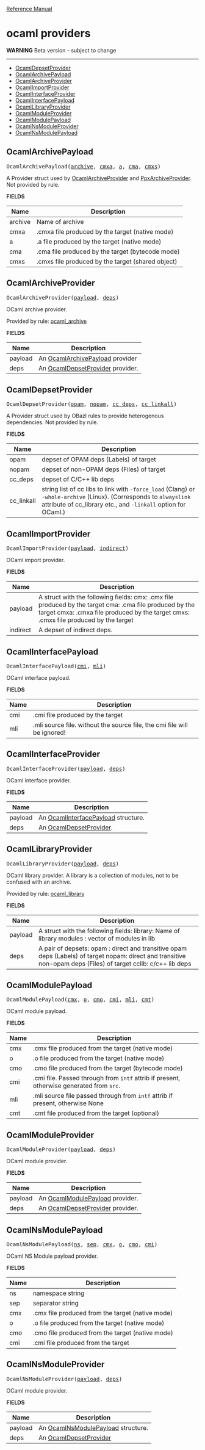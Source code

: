 [Reference Manual](index.md)

# ocaml providers
**WARNING** Beta version - subject to change

----

* [OcamlDepsetProvider](#ocamldepsetprovider)
* [OcamlArchivePayload](#ocamlarchivepayload)
* [OcamlArchiveProvider](#ocamlarchiveprovider)
* [OcamlImportProvider](#ocamlimportprovider)
* [OcamlInterfaceProvider](#ocamlinterfaceprovider)
* [OcamlInterfacePayload](#ocamlinterfacepayload)
* [OcamlLibraryProvider](#ocamllibraryprovider)
* [OcamlModuleProvider](#ocamlmoduleprovider)
* [OcamlModulePayload](#ocamlmodulepayload)
* [OcamlNsModuleProvider](#ocamlnsmoduleprovider)
* [OcamlNsModulePayload](#ocamlnsmodulepayload)

<a id="#OcamlArchivePayload"></a>

## OcamlArchivePayload

<pre>
OcamlArchivePayload(<a href="#OcamlArchivePayload-archive">archive</a>, <a href="#OcamlArchivePayload-cmxa">cmxa</a>, <a href="#OcamlArchivePayload-a">a</a>, <a href="#OcamlArchivePayload-cma">cma</a>, <a href="#OcamlArchivePayload-cmxs">cmxs</a>)
</pre>

A Provider struct used by [OcamlArchiveProvider](#ocamlarchiveprovider) and [PpxArchiveProvider](providers_ppx.md#ppxarchiveprovider). Not provided by rule.

**FIELDS**


| Name  | Description |
| ------------- | ------------- |
| <a id="OcamlArchivePayload-archive"></a>archive |  Name of archive    |
| <a id="OcamlArchivePayload-cmxa"></a>cmxa |  .cmxa file produced by the target (native mode)    |
| <a id="OcamlArchivePayload-a"></a>a |  .a file produced by the target (native mode)    |
| <a id="OcamlArchivePayload-cma"></a>cma |  .cma file produced by the target (bytecode mode)    |
| <a id="OcamlArchivePayload-cmxs"></a>cmxs |  .cmxs file produced by the target  (shared object)    |


<a id="#OcamlArchiveProvider"></a>

## OcamlArchiveProvider

<pre>
OcamlArchiveProvider(<a href="#OcamlArchiveProvider-payload">payload</a>, <a href="#OcamlArchiveProvider-deps">deps</a>)
</pre>

OCaml archive provider.

Provided by rule: [ocaml_archive](rules_ocaml.md#ocaml_archive)
    

**FIELDS**


| Name  | Description |
| ------------- | ------------- |
| <a id="OcamlArchiveProvider-payload"></a>payload |  An [OcamlArchivePayload](#ocamlarchivepayload) provider    |
| <a id="OcamlArchiveProvider-deps"></a>deps |  An [OcamlDepsetProvider](#ocamldepsetprovider) provider.    |


<a id="#OcamlDepsetProvider"></a>

## OcamlDepsetProvider

<pre>
OcamlDepsetProvider(<a href="#OcamlDepsetProvider-opam">opam</a>, <a href="#OcamlDepsetProvider-nopam">nopam</a>, <a href="#OcamlDepsetProvider-cc_deps">cc_deps</a>, <a href="#OcamlDepsetProvider-cc_linkall">cc_linkall</a>)
</pre>

A Provider struct used by OBazl rules to provide heterogenous dependencies. Not provided by rule.

**FIELDS**


| Name  | Description |
| ------------- | ------------- |
| <a id="OcamlDepsetProvider-opam"></a>opam |  depset of OPAM deps (Labels) of target    |
| <a id="OcamlDepsetProvider-nopam"></a>nopam |  depset of non-OPAM deps (Files) of target    |
| <a id="OcamlDepsetProvider-cc_deps"></a>cc_deps |  depset of C/C++ lib deps    |
| <a id="OcamlDepsetProvider-cc_linkall"></a>cc_linkall |  string list of cc libs to link with <code>-force_load</code> (Clang) or <code>-whole-archive</code> (Linux). (Corresponds to <code>alwayslink</code> attribute of cc_library etc., and <code>-linkall</code> option for OCaml.)    |


<a id="#OcamlImportProvider"></a>

## OcamlImportProvider

<pre>
OcamlImportProvider(<a href="#OcamlImportProvider-payload">payload</a>, <a href="#OcamlImportProvider-indirect">indirect</a>)
</pre>

OCaml import provider.

**FIELDS**


| Name  | Description |
| ------------- | ------------- |
| <a id="OcamlImportProvider-payload"></a>payload |  A struct with the following fields:             cmx: .cmx file produced by the target             cma: .cma file produced by the target             cmxa: .cmxa file produced by the target             cmxs: .cmxs file produced by the target    |
| <a id="OcamlImportProvider-indirect"></a>indirect |  A depset of indirect deps.    |


<a id="#OcamlInterfacePayload"></a>

## OcamlInterfacePayload

<pre>
OcamlInterfacePayload(<a href="#OcamlInterfacePayload-cmi">cmi</a>, <a href="#OcamlInterfacePayload-mli">mli</a>)
</pre>

OCaml interface payload.

**FIELDS**


| Name  | Description |
| ------------- | ------------- |
| <a id="OcamlInterfacePayload-cmi"></a>cmi |  .cmi file produced by the target    |
| <a id="OcamlInterfacePayload-mli"></a>mli |  .mli source file. without the source file, the cmi file will be ignored!    |


<a id="#OcamlInterfaceProvider"></a>

## OcamlInterfaceProvider

<pre>
OcamlInterfaceProvider(<a href="#OcamlInterfaceProvider-payload">payload</a>, <a href="#OcamlInterfaceProvider-deps">deps</a>)
</pre>

OCaml interface provider.

**FIELDS**


| Name  | Description |
| ------------- | ------------- |
| <a id="OcamlInterfaceProvider-payload"></a>payload |  An [OcamlInterfacePayload](#ocamlinterfacepayload) structure.    |
| <a id="OcamlInterfaceProvider-deps"></a>deps |  An [OcamlDepsetProvider](#ocamldepsetprovider).    |


<a id="#OcamlLibraryProvider"></a>

## OcamlLibraryProvider

<pre>
OcamlLibraryProvider(<a href="#OcamlLibraryProvider-payload">payload</a>, <a href="#OcamlLibraryProvider-deps">deps</a>)
</pre>

OCaml library provider. A library is a collection of modules, not to be confused with an archive.

Provided by rule: [ocaml_library](rules_ocaml.md#ocaml_library)
    

**FIELDS**


| Name  | Description |
| ------------- | ------------- |
| <a id="OcamlLibraryProvider-payload"></a>payload |  A struct with the following fields:             library: Name of library             modules : vector of modules in lib    |
| <a id="OcamlLibraryProvider-deps"></a>deps |  A pair of depsets:             opam : direct and transitive opam deps (Labels) of target             nopam: direct and transitive non-opam deps (Files) of target             cclib: c/c++ lib deps    |


<a id="#OcamlModulePayload"></a>

## OcamlModulePayload

<pre>
OcamlModulePayload(<a href="#OcamlModulePayload-cmx">cmx</a>, <a href="#OcamlModulePayload-o">o</a>, <a href="#OcamlModulePayload-cmo">cmo</a>, <a href="#OcamlModulePayload-cmi">cmi</a>, <a href="#OcamlModulePayload-mli">mli</a>, <a href="#OcamlModulePayload-cmt">cmt</a>)
</pre>

OCaml module payload.

**FIELDS**


| Name  | Description |
| ------------- | ------------- |
| <a id="OcamlModulePayload-cmx"></a>cmx |  .cmx file produced from the target (native mode)    |
| <a id="OcamlModulePayload-o"></a>o |  .o file produced from the target (native mode)    |
| <a id="OcamlModulePayload-cmo"></a>cmo |  .cmo file produced from the target (bytecode mode)    |
| <a id="OcamlModulePayload-cmi"></a>cmi |  .cmi file. Passed through from <code>intf</code> attrib if present, otherwise generated from <code>src</code>.    |
| <a id="OcamlModulePayload-mli"></a>mli |  .mli source file passed through from <code>intf</code> attrib if present, otherwise None    |
| <a id="OcamlModulePayload-cmt"></a>cmt |  .cmt file produced from the target (optional)    |


<a id="#OcamlModuleProvider"></a>

## OcamlModuleProvider

<pre>
OcamlModuleProvider(<a href="#OcamlModuleProvider-payload">payload</a>, <a href="#OcamlModuleProvider-deps">deps</a>)
</pre>

OCaml module provider.

**FIELDS**


| Name  | Description |
| ------------- | ------------- |
| <a id="OcamlModuleProvider-payload"></a>payload |  An [OcamlModulePayload](#ocamlmodulepayload) provider.    |
| <a id="OcamlModuleProvider-deps"></a>deps |  An [OcamlDepsetProvider](#ocamldepsetprovider) provider.    |


<a id="#OcamlNsModulePayload"></a>

## OcamlNsModulePayload

<pre>
OcamlNsModulePayload(<a href="#OcamlNsModulePayload-ns">ns</a>, <a href="#OcamlNsModulePayload-sep">sep</a>, <a href="#OcamlNsModulePayload-cmx">cmx</a>, <a href="#OcamlNsModulePayload-o">o</a>, <a href="#OcamlNsModulePayload-cmo">cmo</a>, <a href="#OcamlNsModulePayload-cmi">cmi</a>)
</pre>

OCaml NS Module payload provider.

**FIELDS**


| Name  | Description |
| ------------- | ------------- |
| <a id="OcamlNsModulePayload-ns"></a>ns |  namespace string    |
| <a id="OcamlNsModulePayload-sep"></a>sep |  separator string    |
| <a id="OcamlNsModulePayload-cmx"></a>cmx |  .cmx file produced from the target (native mode)    |
| <a id="OcamlNsModulePayload-o"></a>o |  .o file produced from the target (native mode)    |
| <a id="OcamlNsModulePayload-cmo"></a>cmo |  .cmo file produced from the target (native mode)    |
| <a id="OcamlNsModulePayload-cmi"></a>cmi |  .cmi file produced from the target    |


<a id="#OcamlNsModuleProvider"></a>

## OcamlNsModuleProvider

<pre>
OcamlNsModuleProvider(<a href="#OcamlNsModuleProvider-payload">payload</a>, <a href="#OcamlNsModuleProvider-deps">deps</a>)
</pre>

OCaml module provider.

**FIELDS**


| Name  | Description |
| ------------- | ------------- |
| <a id="OcamlNsModuleProvider-payload"></a>payload |  An [OcamlNsModulePayload](#ocamlnsmodulepayload) structure.    |
| <a id="OcamlNsModuleProvider-deps"></a>deps |  An [OcamlDepsetProvider](#ocamldepsetprovider)    |


